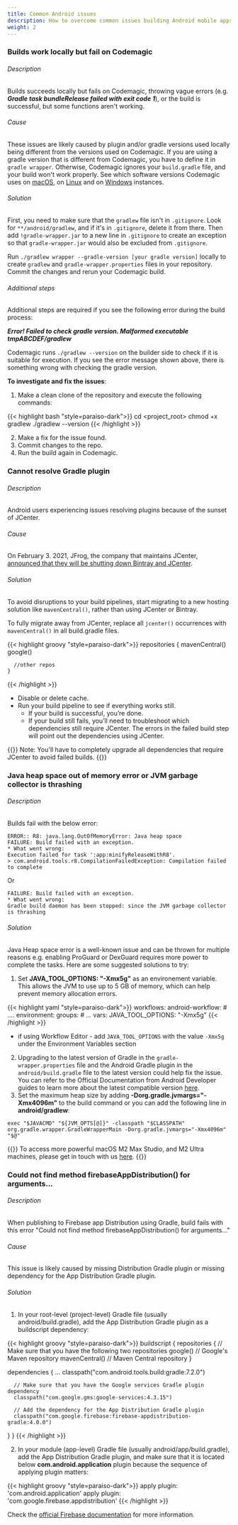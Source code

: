 ```yaml
---
title: Common Android issues
description: How to overcome common issues building Android mobile apps on Codemagic
weight: 2
---
```


### Builds work locally but fail on Codemagic

###### Description
Builds succeeds locally but fails on Codemagic, throwing vague errors (e.g. _**Gradle task bundleRelease failed with exit code 1**_), or the build is successful, but some functions aren't working.

###### Cause
These issues are likely caused by plugin and/or gradle versions used locally being different from the versions used on Codemagic. If you are using a gradle version that is different from Codemagic, you have to define it in `gradle wrapper`. Otherwise, Codemagic ignores your `build.gradle` file, and your build won't work properly. See which software versions Codemagic uses on [macOS](../specs/versions-macos), on [Linux](../specs/versions-linux) and on [Windows](../specs/versions-windows) instances.

###### Solution
First, you need to make sure that the `gradlew` file isn't in `.gitignore`. Look for `**/android/gradlew`, and if it's in `.gitignore`, delete it from there. Then add `!gradle-wrapper.jar` to a new line in `.gitignore` to create an exception so that `gradle-wrapper.jar` would also be excluded from `.gitignore`.

Run `./gradlew wrapper --gradle-version [your gradle version]` locally to create `gradlew` and `gradle-wrapper.properties` files in your repository. Commit the changes and rerun your Codemagic build.

###### Additional steps
Additional steps are required if you see the following error during the build process:

_**Error! Failed to check gradle version. Malformed executable tmpABCDEF/gradlew**_

Codemagic runs `./gradlew --version` on the builder side to check if it is suitable for execution. If you see the error message shown above, there is something wrong with checking the gradle version.

**To investigate and fix the issues**:

1. Make a clean clone of the repository and execute the following commands:

{{< highlight bash "style=paraiso-dark">}}
  cd <project_root>
  chmod +x gradlew
  ./gradlew --version
{{< /highlight >}}

2. Make a fix for the issue found.
3. Commit changes to the repo.
4. Run the build again in Codemagic.



### Cannot resolve Gradle plugin

###### Description
Android users experiencing issues resolving plugins because of the sunset of JCenter.

###### Cause
On February 3. 2021, JFrog, the company that maintains JCenter, [announced that they will be shutting down Bintray and JCenter](https://jfrog.com/blog/into-the-sunset-bintray-jcenter-gocenter-and-chartcenter/).

###### Solution
To avoid disruptions to your build pipelines, start migrating to a new hosting solution like `mavenCentral()`, rather than using JCenter or Bintray.

To fully migrate away from JCenter, replace all `jcenter()` occurrences with `mavenCentral()` in all build.gradle files.

{{< highlight groovy "style=paraiso-dark">}}
  repositories {
    mavenCentral()
      google()

      //other repos
    }
{{< /highlight >}}

- Disable or delete cache.
- Run your build pipeline to see if everything works still.
  - If your build is successful, you’re done.
  - If your build still fails, you’ll need to troubleshoot which dependencies still require JCenter. The errors in the failed build step will point out the dependencies using JCenter.

{{<notebox>}}
Note: You'll have to completely upgrade all dependencies that require JCenter to avoid failed builds.
{{</notebox>}}


### Java heap space out of memory error or JVM garbage collector is thrashing

###### Description
Builds fail with the below error:

    ERROR:: R8: java.lang.OutOfMemoryError: Java heap space
    FAILURE: Build failed with an exception.
    * What went wrong:
    Execution failed for task ':app:minifyReleaseWithR8'.
    > com.android.tools.r8.CompilationFailedException: Compilation failed to complete

Or

    FAILURE: Build failed with an exception.
    * What went wrong:
    Gradle build daemon has been stopped: since the JVM garbage collector is thrashing


###### Solution

Java Heap space error is a well-known issue and can be thrown for multiple reasons e.g. enabling ProGuard or DexGuard requires more power to complete the tasks. Here are some suggested solutions to try:

1. Set **JAVA_TOOL_OPTIONS: "-Xmx5g"** as an environement variable. This allows the JVM to use up to 5 GB of memory, which can help prevent memory allocation errors.

{{< highlight yaml "style=paraiso-dark">}}
  workflows:
    android-workflow:
      # ....
      environment:
        groups:
          # ...
        vars:
          JAVA_TOOL_OPTIONS: "-Xmx5g"
{{< /highlight >}}
- if using Workflow Editor - add `JAVA_TOOL_OPTIONS` with the value `-Xmx5g` under the Environment Variables section

2. Upgrading to the latest version of Gradle in the `gradle-wrapper.properties` file and the Android Gradle plugin in the `android/build.gradle` file to the latest version could help fix the issue. You can refer to the Official Documentation from Android Developer guides to learn more about the latest compatible version [here](https://developer.android.com/studio/releases/gradle-plugin#updating-gradle).
3. Set the maximum heap size by adding **-Dorg.gradle.jvmargs="-Xmx4096m"** to the build command or you can add the following line in **android/gradlew**:

```
exec "$JAVACMD" "${JVM_OPTS[@]}" -classpath "$CLASSPATH" org.gradle.wrapper.GradleWrapperMain -Dorg.gradle.jvmargs="-Xmx4096m" "$@"
```
{{<notebox>}}
To access more powerful macOS M2 Max Studio, and M2 Ultra machines, please get in touch with us [here](https://codemagic.io/pricing/#enterprise). 
{{</notebox>}}

### Could not find method firebaseAppDistribution() for arguments...

###### Description
When publishing to Firebase app Distribution using Gradle, build fails with this error "Could not find method firebaseAppDistribution() for arguments..."

###### Cause
This issue is likely caused by missing Distribution Gradle plugin or missing dependency for the App Distribution Gradle plugin.

###### Solution
1. In your root-level (project-level) Gradle file (usually android/build.gradle), add the App Distribution Gradle plugin as a buildscript dependency:

{{< highlight groovy "style=paraiso-dark">}}
buildscript {
  repositories {
    // Make sure that you have the following two repositories
    google()  // Google's Maven repository
    mavenCentral()  // Maven Central repository
  }

  dependencies {
      ...
      classpath("com.android.tools.build:gradle:7.2.0")

      // Make sure that you have the Google services Gradle plugin dependency
      classpath("com.google.gms:google-services:4.3.15")

      // Add the dependency for the App Distribution Gradle plugin
      classpath("com.google.firebase:firebase-appdistribution-gradle:4.0.0")
  }
}
{{< /highlight >}}

2. In your module (app-level) Gradle file (usually android/app/build.gradle), add the App Distribution Gradle plugin, and make sure that it is located below **com.android.application** plugin because the sequence of applying plugin matters:

{{< highlight groovy "style=paraiso-dark">}}
apply plugin: 'com.android.application'
apply plugin: 'com.google.firebase.appdistribution'
{{< /highlight >}}

Check the [official Firebase documentation](https://firebase.google.com/docs/app-distribution/android/distribute-gradle?apptype=aab#step_1_set_up_your_android_project) for more information.

